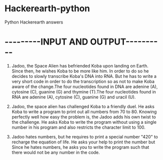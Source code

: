# Hackerearth-python
Python Hackerearth answers 
# ---------INPUT AND OUTPUT----------
1. Jadoo, the Space Alien has befriended Koba upon landing on Earth. Since then, he wishes Koba to be more like him. In order to do so
he decides to slowly transcribe Koba's DNA into RNA. But he has to write a very short code in order to do the transcription so as not
to make Koba aware of the change.The four nucleotides found in DNA are adenine (A), cytosine (C), guanine (G) and thymine (T).The four 
nucleotides found in RNA are adenine (A), cytosine (C), guanine (G) and uracil (U).

2. Jadoo, the space alien has challenged Koba to a friendly duel. He asks Koba to write a program to print out all numbers from 70 to 80.
Knowing perfectly well how easy the problem is, the Jadoo adds his own twist to the challenge. He asks Koba to write the program without
using a single number in his program and also restricts the character limit to 100.

3. Jadoo hates numbers, but he requires to print a special number "420" to recharge the equation of life. He asks your help to print the 
number but Since he hates numbers, he asks you to write the program such that there would not be any number in the code.
